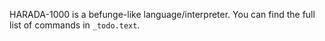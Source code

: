 HARADA-1000 is a befunge-like language/interpreter.
You can find the full list of commands in `_todo.text`.

